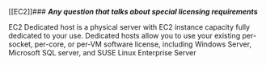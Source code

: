 [[EC2]]### ***Any question that talks about special licensing requirements***

EC2 Dedicated host is a physical server with EC2 instance capacity fully dedicated to your use. Dedicated hosts allow you to use your existing per-socket, per-core, or per-VM software license, including Windows Server, Microsoft SQL server, and SUSE Linux Enterprise Server